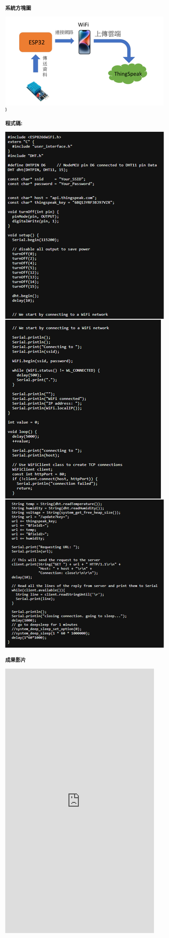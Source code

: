 ### 系統方塊圖
![](https://github.com/phantom3035/MCU-HW/blob/main/images/thingspeak.png?raw=true)
)
### 程式碼:
![](https://github.com/phantom3035/MCU-HW/blob/main/images/thingspeak1.png?raw=true)
![](https://github.com/phantom3035/MCU-HW/blob/main/images/thingspeak2.png?raw=true)
![](https://github.com/phantom3035/MCU-HW/blob/main/images/thingspeak3.png?raw=true)
### 成果影片
<iframe width="473" height="841" src="https://www.youtube.com/embed/oBuXHXyaPDE" title="溫濕度WiFi" frameborder="0" allow="accelerometer; autoplay; clipboard-write; encrypted-media; gyroscope; picture-in-picture; web-share" allowfullscreen></iframe>
